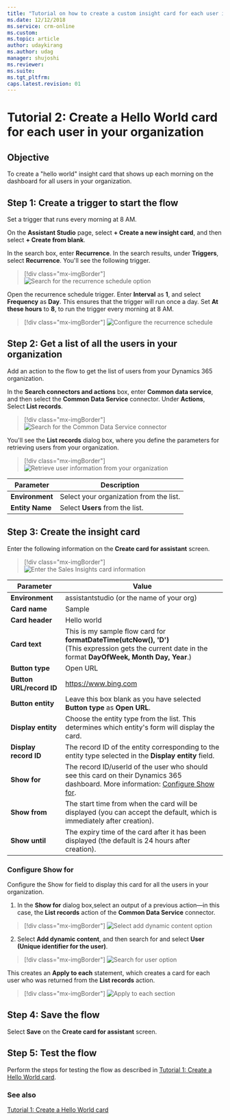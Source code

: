 ```yaml
---
title: "Tutorial on how to create a custom insight card for each user in an org for Dynamics 365 Sales Insights | MicrosoftDocs"
ms.date: 12/12/2018
ms.service: crm-online
ms.custom: 
ms.topic: article
author: udaykirang
ms.author: udag
manager: shujoshi
ms.reviewer: 
ms.suite: 
ms.tgt_pltfrm: 
caps.latest.revision: 01
---
```


# Tutorial 2: Create a Hello World card for each user in your organization

## Objective

To create a "hello world" insight card that shows up each morning on the dashboard for all users in your organization.

## Step 1: Create a trigger to start the flow

Set a trigger that runs every morning at 8 AM.

On the **Assistant Studio** page, select **+ Create a new insight card**, and then select **+ Create from blank**.

In the search box, enter **Recurrence**. In the search results, under **Triggers**, select **Recurrence**. You'll see the following trigger.

> [!div class="mx-imgBorder"]
> ![Search for the recurrence schedule option](media/assistant-tutorial-1-recurrence-search.png "Search for the recurrence schedule option")

Open the recurrence schedule trigger. Enter **Interval** as **1**, and select **Frequency** as **Day**. This ensures that the trigger will run once a day. Set **At these hours** to **8**, to run the trigger every morning at 8 AM.

> [!div class="mx-imgBorder"]
> ![Configure the recurrence schedule](media/assistant-tutorial-1-recurrence-settings.png "Configure the recurrence schedule")

## Step 2: Get a list of all the users in your organization

Add an action to the flow to get the list of users from your Dynamics 365 organization.

In the **Search connectors and actions** box, enter **Common data service**, and then select the **Common Data Service** connector. Under **Actions**, Select **List records**.

> [!div class="mx-imgBorder"]
> ![Search for the Common Data Service connector](media/assistant-tutorial-2-search-common-data-services.png "Search for the Common Data Service connector")

You'll see the **List records** dialog box, where you define the parameters for retrieving users from your organization.

> [!div class="mx-imgBorder"]
> ![Retrieve user information from your organization](media/assistant-tutorial-2-list-records-retrieve-users.png "Retrieve user information from your organization")

| Parameter | Description |
|-----------|-------------|
| **Environment** | Select your organization from the list.|
| **Entity Name** | Select **Users** from the list. |

## Step 3: Create the insight card

Enter the following information on the **Create card for assistant** screen.

> [!div class="mx-imgBorder"]
> ![Enter the Sales Insights card information](media/assistant-tutorial-2-insights-card-information.png "Enter the Sales Insights card settings")

| Parameter | Value |
|-----------|-------|
| **Environment** | assistantstudio (or the name of your org)|
| **Card name** | Sample |
| **Card header** | Hello world |
| **Card text** | This is my sample flow card for **formatDateTime(utcNow(), 'D')**<br>(This expression gets the current date in the format **DayOfWeek, Month Day, Year**.) |
| **Button type** | Open URL |
| **Button URL/record ID** | https://www.bing.com |
| **Button entity**| Leave this box blank as you have selected **Button type** as **Open URL**. |
| **Display entity** | Choose the entity type from the list. <!--Can you say what the entity type value will be? Also I'm not clear what "form" refers to; could it be "dashboard"?--> This determines which entity's form will display the card. |
| **Display record ID** | The record ID of the entity corresponding to the entity type selected in the **Display entity** field. <!--can you say what this will be?-->|
| **Show for** | The record ID/userId of the user who should see this card on their Dynamics 365 dashboard. More information: [Configure Show for](#configure-show-for). |
| **Show from** | The start time from when the card will be displayed (you can accept the default, which is immediately after creation). |
| **Show until** | The expiry time of the card after it has been displayed (the default is 24 hours after creation). |

### Configure Show for

Configure the Show for field to display this card for all the users in your organization.

1. In the **Show for** dialog box,select an output of a previous action&mdash;in this case, the **List records** action of the **Common Data Service** connector.

> [!div class="mx-imgBorder"]
> ![Select add dynamic content option](media/assistant-tutorial-2-add-dynamic-content.png "Select add dynamic content option")

2. Select **Add dynamic content**, and then search for and select **User (Unique identifier for the user)**.

> [!div class="mx-imgBorder"]
> ![Search for user option](media/assistant-tutorial-2-add-user-option.png "Search for user option")

This creates an **Apply to each** statement, which creates a card for each user who was returned from the **List records** action.

> [!div class="mx-imgBorder"]
> ![Apply to each section](media/assistant-tutorial-2-apply-to-each-section.png "Apply to each section")


## Step 4: Save the flow

Select **Save** on the **Create card for assistant** screen.

## Step 5: Test the flow

Perform the steps for testing the flow as described in [Tutorial 1: Create a Hello World card](assistant-tutorial1.md#test-the-flow).

### See also

[Tutorial 1: Create a Hello World card](assistant-tutorial1.md)
